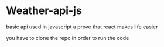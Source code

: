 # Weather-api-js
basic api used in javascript a prove that react makes life easier

you have to clone the repo in order to run the code 
